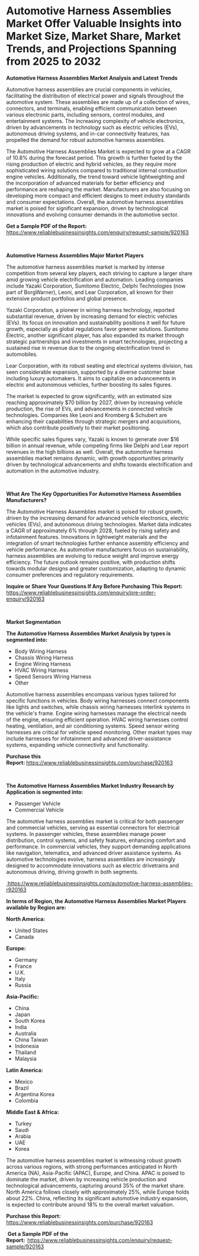 <p><h1>Automotive Harness Assemblies Market Offer Valuable Insights into Market Size, Market Share, Market Trends, and Projections Spanning from 2025 to 2032</h1></p><p><strong>Automotive Harness Assemblies Market Analysis and Latest Trends</strong></p>
<p><p>Automotive harness assemblies are crucial components in vehicles, facilitating the distribution of electrical power and signals throughout the automotive system. These assemblies are made up of a collection of wires, connectors, and terminals, enabling efficient communication between various electronic parts, including sensors, control modules, and entertainment systems. The increasing complexity of vehicle electronics, driven by advancements in technology such as electric vehicles (EVs), autonomous driving systems, and in-car connectivity features, has propelled the demand for robust automotive harness assemblies.</p><p>The Automotive Harness Assemblies Market is expected to grow at a CAGR of 10.8% during the forecast period. This growth is further fueled by the rising production of electric and hybrid vehicles, as they require more sophisticated wiring solutions compared to traditional internal combustion engine vehicles. Additionally, the trend toward vehicle lightweighting and the incorporation of advanced materials for better efficiency and performance are reshaping the market. Manufacturers are also focusing on developing more compact and efficient designs to meet industry standards and consumer expectations. Overall, the automotive harness assemblies market is poised for significant expansion, driven by technological innovations and evolving consumer demands in the automotive sector.</p></p>
<p><strong>Get a Sample PDF of the Report:&nbsp;</strong> <a href="https://www.reliablebusinessinsights.com/enquiry/request-sample/920163?utm_campaign=3073&utm_medium=2&utm_source=Github&utm_content=ia&utm_term=18042025&utm_id=automotive-harness-assemblies">https://www.reliablebusinessinsights.com/enquiry/request-sample/920163</a></p>
<p>&nbsp;</p>
<p><strong>Automotive Harness Assemblies Major Market Players</strong></p>
<p><p>The automotive harness assemblies market is marked by intense competition from several key players, each striving to capture a larger share amid growing vehicle electrification and automation. Leading companies include Yazaki Corporation, Sumitomo Electric, Delphi Technologies (now part of BorgWarner), Leoni, and Lear Corporation, all known for their extensive product portfolios and global presence.</p><p>Yazaki Corporation, a pioneer in wiring harness technology, reported substantial revenue, driven by increasing demand for electric vehicles (EVs). Its focus on innovation and sustainability positions it well for future growth, especially as global regulations favor greener solutions. Sumitomo Electric, another significant player, has also expanded its market through strategic partnerships and investments in smart technologies, projecting a sustained rise in revenue due to the ongoing electrification trend in automobiles.</p><p>Lear Corporation, with its robust seating and electrical systems division, has seen considerable expansion, supported by a diverse customer base including luxury automakers. It aims to capitalize on advancements in electric and autonomous vehicles, further boosting its sales figures.</p><p>The market is expected to grow significantly, with an estimated size reaching approximately $70 billion by 2027, driven by increasing vehicle production, the rise of EVs, and advancements in connected vehicle technologies. Companies like Leoni and Kromberg & Schubert are enhancing their capabilities through strategic mergers and acquisitions, which also contribute positively to their market positioning.</p><p>While specific sales figures vary, Yazaki is known to generate over $16 billion in annual revenue, while competing firms like Delphi and Lear report revenues in the high billions as well. Overall, the automotive harness assemblies market remains dynamic, with growth opportunities primarily driven by technological advancements and shifts towards electrification and automation in the automotive industry.</p></p>
<p>&nbsp;</p>
<p><strong>What Are The Key Opportunities For Automotive Harness Assemblies Manufacturers?</strong></p>
<p><p>The Automotive Harness Assemblies market is poised for robust growth, driven by the increasing demand for advanced vehicle electronics, electric vehicles (EVs), and autonomous driving technologies. Market data indicates a CAGR of approximately 6% through 2028, fueled by rising safety and infotainment features. Innovations in lightweight materials and the integration of smart technologies further enhance assembly efficiency and vehicle performance. As automotive manufacturers focus on sustainability, harness assemblies are evolving to reduce weight and improve energy efficiency. The future outlook remains positive, with production shifts towards modular designs and greater customization, adapting to dynamic consumer preferences and regulatory requirements.</p></p>
<p><strong>Inquire or Share Your Questions If Any Before Purchasing This Report:</strong> <a href="https://www.reliablebusinessinsights.com/enquiry/pre-order-enquiry/920163?utm_campaign=3073&utm_medium=2&utm_source=Github&utm_content=ia&utm_term=18042025&utm_id=automotive-harness-assemblies">https://www.reliablebusinessinsights.com/enquiry/pre-order-enquiry/920163</a></p>
<p>&nbsp;</p>
<p><strong>Market Segmentation</strong></p>
<p><strong>The Automotive Harness Assemblies Market Analysis by types is segmented into:</strong></p>
<p><ul><li>Body Wiring Harness</li><li>Chassis Wiring Harness</li><li>Engine Wiring Harness</li><li>HVAC Wiring Harness</li><li>Speed Sensors Wiring Harness</li><li>Other</li></ul></p>
<p><p>Automotive harness assemblies encompass various types tailored for specific functions in vehicles. Body wiring harnesses connect components like lights and switches, while chassis wiring harnesses interlink systems in the vehicle's frame. Engine wiring harnesses manage the electrical needs of the engine, ensuring efficient operation. HVAC wiring harnesses control heating, ventilation, and air conditioning systems. Speed sensor wiring harnesses are critical for vehicle speed monitoring. Other market types may include harnesses for infotainment and advanced driver-assistance systems, expanding vehicle connectivity and functionality.</p></p>
<p><strong>Purchase this Report:&nbsp;</strong><a href="https://www.reliablebusinessinsights.com/purchase/920163?utm_campaign=3073&utm_medium=2&utm_source=Github&utm_content=ia&utm_term=18042025&utm_id=automotive-harness-assemblies">https://www.reliablebusinessinsights.com/purchase/920163</a></p>
<p>&nbsp;</p>
<p><strong>The Automotive Harness Assemblies Market Industry Research by Application is segmented into:</strong></p>
<p><ul><li>Passenger Vehicle</li><li>Commercial Vehicle</li></ul></p>
<p><p>The automotive harness assemblies market is critical for both passenger and commercial vehicles, serving as essential connectors for electrical systems. In passenger vehicles, these assemblies manage power distribution, control systems, and safety features, enhancing comfort and performance. In commercial vehicles, they support demanding applications like navigation, telematics, and advanced driver assistance systems. As automotive technologies evolve, harness assemblies are increasingly designed to accommodate innovations such as electric drivetrains and autonomous driving, driving growth in both segments.</p></p>
<p><a href="https://www.reliablebusinessinsights.com/automotive-harness-assemblies-r920163?utm_campaign=3073&utm_medium=2&utm_source=Github&utm_content=ia&utm_term=18042025&utm_id=automotive-harness-assemblies">&nbsp;https://www.reliablebusinessinsights.com/automotive-harness-assemblies-r920163</a></p>
<p><strong>In terms of Region, the Automotive Harness Assemblies Market Players available by Region are:</strong></p>
<p>
    <p> <strong> North America: </strong>
        <ul>
            <li>United States</li>
            <li>Canada</li>
        </ul>
        </p> 
    <p> <strong> Europe: </strong>
        <ul>
            <li>Germany</li>
            <li>France</li>
            <li>U.K.</li>
            <li>Italy</li>
            <li>Russia</li>
        </ul>
        </p> 
    <p> <strong> Asia-Pacific: </strong>
        <ul>
            <li>China</li>
            <li>Japan</li>
            <li>South Korea</li>
            <li>India</li>
            <li>Australia</li>
            <li>China Taiwan</li>
            <li>Indonesia</li>
            <li>Thailand</li>
            <li>Malaysia</li>
        </ul>
        </p> 
    <p> <strong> Latin America: </strong>
        <ul>
            <li>Mexico</li>
            <li>Brazil</li>
            <li>Argentina Korea</li>
            <li>Colombia</li>
        </ul>
        </p> 
    <p> <strong> Middle East & Africa: </strong>
        <ul>
            <li>Turkey</li>
            <li>Saudi</li>
            <li>Arabia</li>
            <li>UAE</li>
            <li>Korea</li>
        </ul>
    </p>
    </p>
<p><p>The automotive harness assemblies market is witnessing robust growth across various regions, with strong performances anticipated in North America (NA), Asia-Pacific (APAC), Europe, and China. APAC is poised to dominate the market, driven by increasing vehicle production and technological advancements, capturing around 35% of the market share. North America follows closely with approximately 25%, while Europe holds about 22%. China, reflecting its significant automotive industry expansion, is expected to contribute around 18% to the overall market valuation.</p></p>
<p><strong>Purchase this Report: </strong><a href="https://www.reliablebusinessinsights.com/purchase/920163?utm_campaign=3073&utm_medium=2&utm_source=Github&utm_content=ia&utm_term=18042025&utm_id=automotive-harness-assemblies">https://www.reliablebusinessinsights.com/purchase/920163</a></p>
<p>&nbsp;<strong>Get a Sample PDF of the Report:&nbsp;&nbsp;</strong><a href="https://www.reliablebusinessinsights.com/enquiry/request-sample/920163?utm_campaign=3073&utm_medium=2&utm_source=Github&utm_content=ia&utm_term=18042025&utm_id=automotive-harness-assemblies">https://www.reliablebusinessinsights.com/enquiry/request-sample/920163</a></p>
<p><strong></strong></p>
<p><p></p><p></p><p></p></p>